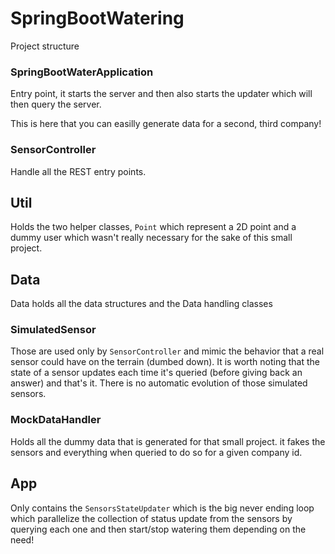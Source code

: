 # SpringBootWatering
Project structure

### SpringBootWaterApplication
Entry point, it starts the server and then also starts the updater which will then query the server.

This is here that you can easilly generate data for a second, third company! 

### SensorController
Handle all the REST entry points.

## Util

Holds the two helper classes, `Point` which represent a 2D point and a dummy user which wasn't really necessary for the sake of this small project.

## Data

Data holds all the data structures and the Data handling classes

### SimulatedSensor
Those are used only by `SensorController`
and mimic the behavior that a real sensor could have on the terrain (dumbed down). It is worth noting that the state of a sensor updates each time it's queried (before giving back an answer) and that's it. There is no automatic evolution of those simulated sensors.

### MockDataHandler
Holds all the dummy data that is generated for that small project. it fakes the sensors and everything when queried to do so for a given company id.

## App

Only contains the `SensorsStateUpdater` which is the big never ending loop which parallelize the collection of status update from the sensors by querying each one and then start/stop watering them depending on the need!
